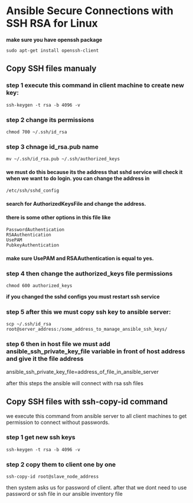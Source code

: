 # Ansible Secure Connections with SSH RSA for Linux

**make sure you have openssh package**

    sudo apt-get install openssh-client

## Copy SSH files **manualy**

### step 1 execute this command in client machine to create new key:

    ssh-keygen -t rsa -b 4096 -v

### step 2 change its permissions

    chmod 700 ~/.ssh/id_rsa

### step 3 chnage id_rsa.pub name

    mv ~/.ssh/id_rsa.pub ~/.ssh/authorized_keys

#### we must do this because its the address that sshd service will check it when we want to do login. you can change the address in

    /etc/ssh/sshd_config

#### search for AuthorizedKeysFile and change the address.

#### there is some other options in this file like

    PasswordAuthentication
    RSAAuthentication
    UsePAM
    PubkeyAuthentication

#### make sure UsePAM and RSAAuthentication is equal to yes.

### step 4 then change the authorized_keys file permissions

    chmod 600 authorized_keys

**if you changed the sshd configs you must restart ssh service**

### step 5 after this we must copy ssh key to ansible server:

    scp ~/.ssh/id_rsa root@server_address:/some_address_to_manage_ansible_ssh_keys/

### step 6 then in host file we must add ansible_ssh_private_key_file variable in front of host address and give it the file address

ansible_ssh_private_key_file=address_of_file_in_ansible_server

after this steps the ansible will connect with rsa ssh files

## Copy SSH files with ssh-copy-id command

we execute this command from ansible server to all client machines to get permission to connect without passwords.

### step 1 get new ssh keys

    ssh-keygen -t rsa -b 4096 -v

### step 2 copy them to client one by one

    ssh-copy-id root@slave_node_address

then system asks us for password of client. after that we dont need to use password or ssh file in our ansible inventory file
